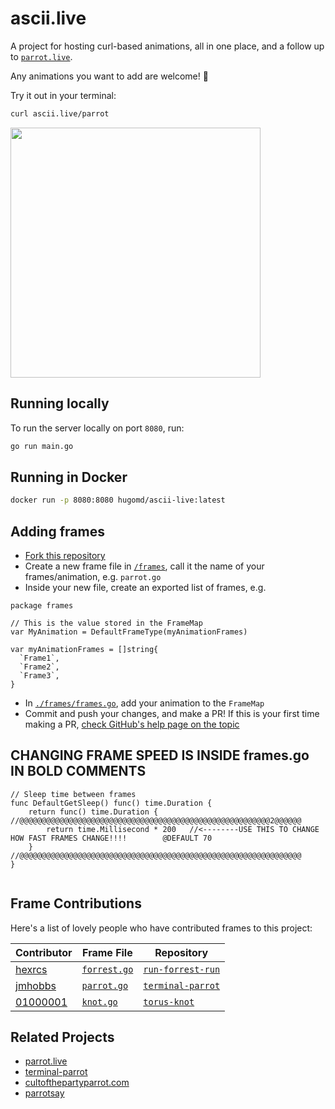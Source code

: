# ascii.live

A project for hosting curl-based animations, all in one place, and a follow up to [`parrot.live`](https://github.com/hugomd/parrot.live).

Any animations you want to add are welcome! 🎉

Try it out in your terminal:
```bash
curl ascii.live/parrot
```

<img src="./demo.gif" width="400"/>

## Running locally
To run the server locally on port `8080`, run:
```bash
go run main.go
```

## Running in Docker
```bash
docker run -p 8080:8080 hugomd/ascii-live:latest
```

## Adding frames
* [Fork this repository](https://github.com/hugomd/ascii-live/fork)
* Create a new frame file in [`/frames`](./frames), call it the name of your frames/animation, e.g. `parrot.go`
* Inside your new file, create an exported list of frames, e.g.
```Golang
package frames

// This is the value stored in the FrameMap
var MyAnimation = DefaultFrameType(myAnimationFrames)

var myAnimationFrames = []string{
  `Frame1`,
  `Frame2`,
  `Frame3`,
}
```
* In [`./frames/frames.go`](./frames/frames.go), add your animation to the `FrameMap`
* Commit and push your changes, and make a PR! If this is your first time making a PR, [check GitHub's help page on the topic](https://help.github.com/en/github/collaborating-with-issues-and-pull-requests/creating-a-pull-request)


## CHANGING FRAME SPEED IS INSIDE frames.go IN BOLD COMMENTS
```Golang
// Sleep time between frames
func DefaultGetSleep() func() time.Duration {
	return func() time.Duration {		//@@@@@@@@@@@@@@@@@@@@@@@@@@@@@@@@@@@@@@@@@@@@@@@@@@@@@@@@2@@@@@@
		return time.Millisecond * 200   //<--------USE THIS TO CHANGE HOW FAST FRAMES CHANGE!!!!		@DEFAULT 70
	}					//@@@@@@@@@@@@@@@@@@@@@@@@@@@@@@@@@@@@@@@@@@@@@@@@@@@@@@@@@@@@@@@
}


```

## Frame Contributions
Here's a list of lovely people who have contributed frames to this project:

| Contributor                                      | Frame File                                    | Repository                                                      |
|--------------------------------------------------|-----------------------------------------------|-----------------------------------------------------------------|
| [hexrcs](https://github.com/hexrcs)              | [`forrest.go`](./frames/forrest.go)           | [`run-forrest-run`](https://github.com/hexrcs/run-forrest-run)  |
| [jmhobbs](https://github.com/jmhobbs)            | [`parrot.go`](./frames/parrot.go)             | [`terminal-parrot`](https://github.com/jmhobbs/terminal-parrot) |
| [01000001](https://github.com/01000001-01101011) | [`knot.go`](./frames/knot.go)                 | [`torus-knot`](https://github.com/01000001-01101011/torus-knot/)|

## Related Projects
* [parrot.live](https://github.com/hugomd/parrot.live)
* [terminal-parrot](https://github.com/jmhobbs/terminal-parrot)
* [cultofthepartyparrot.com](https://github.com/jmhobbs/cultofthepartyparrot.com)
* [parrotsay](https://github.com/matheuss/parrotsay)
